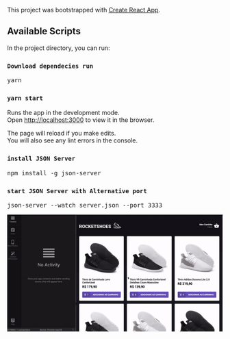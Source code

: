 This project was bootstrapped with [Create React App](https://github.com/facebook/create-react-app).

## Available Scripts

In the project directory, you can run:

### `Download dependecies run`
<pre>yarn</pre>

### `yarn start`

Runs the app in the development mode.<br />
Open [http://localhost:3000](http://localhost:3000) to view it in the browser.

The page will reload if you make edits.<br />
You will also see any lint errors in the console.

### `install JSON Server`
<pre>npm install -g json-server</pre>

### `start JSON Server with Alternative port`
<pre>json-server --watch server.json --port 3333</pre>

![](rocket-shoes.gif)